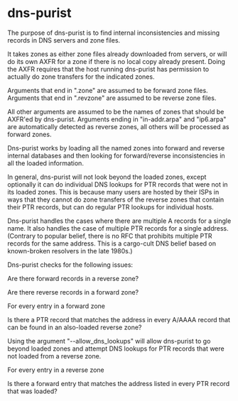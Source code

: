 # dns-purist

The purpose of dns-purist is to find internal inconsistencies and
missing records in DNS servers and zone files.

It takes zones as either zone files already downloaded from servers,
or will do its own AXFR for a zone if there is no local copy already
present. Doing the AXFR requires that the host running dns-purist has
permission to actually do zone transfers for the indicated zones.

Arguments that end in ".zone" are assumed to be forward zone
files. Arguments that end in ".revzone" are assumed to be reverse zone
files.

All other arguments are assumed to be the names of zones that should
be AXFR'ed by dns-purist. Arguments ending in "in-addr.arpa" and
"ip6.arpa" are automatically detected as reverse zones, all others
will be processed as forward zones.

Dns-purist works by loading all the named zones into forward and
reverse internal databases and then looking for forward/reverse
inconsistencies in all the loaded information.

In general, dns-purist will not look beyond the loaded zones, except
optionally it can do individual DNS lookups for PTR records that were
not in its loaded zones. This is because many users are hosted by
their ISPs in ways that they cannot do zone transfers of the reverse
zones that contain their PTR records, but can do regular PTR lookups
for individual hosts.

Dns-purist handles the cases where there are multiple A records for a
single name. It also handles the case of multiple PTR records for a
single address. (Contrary to popular belief, there is no RFC that
prohibits multiple PTR records for the same address. This is a
cargo-cult DNS belief based on known-broken resolvers in the late
1980s.)

Dns-purist checks for the following issues:

Are there forward records in a reverse zone?

Are there reverse records in a forward zone?

For every entry in a forward zone

   Is there a PTR record that matches the address in every A/AAAA
   record that can be found in an also-loaded reverse zone?

   Using the argument "--allow_dns_lookups" will allow dns-purist to
   go beyond loaded zones and attempt DNS lookups for PTR records that
   were not loaded from a reverse zone.

For every entry in a reverse zone

   Is there a forward entry that matches the address listed in every
   PTR record that was loaded?
